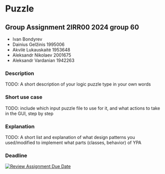 # Puzzle
## Group Assignment 2IRR00 2024 group 60
* Ivan Bondyrev
* Dainius Gelžinis 1995006
* Akvilė Lukauskaitė 1953648
* Aleksandr Nikolaev 2001675
* Aleksandr Vardanian 1942263

### Description
TODO: A short description of your logic puzzle type in your own words

### Short use case
TODO: include which input puzzle file to use for it, and what actions to take in the GUI, step by step

### Explanation
TODO: A short list and explanation of what design patterns you used/modified to implement what parts (classes, behavior) of YPA

### Deadline
[![Review Assignment Due Date](https://classroom.github.com/assets/deadline-readme-button-24ddc0f5d75046c5622901739e7c5dd533143b0c8e959d652212380cedb1ea36.svg)](https://classroom.github.com/a/_p0yNlNQ)
